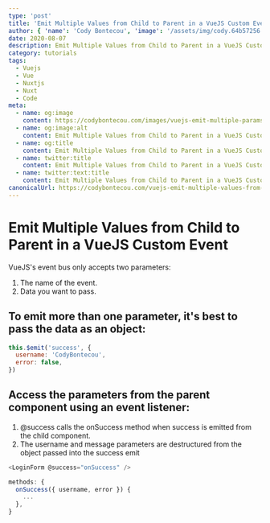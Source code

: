 ```yaml
---
type: 'post'
title: 'Emit Multiple Values from Child to Parent in a VueJS Custom Event'
author: { 'name': 'Cody Bontecou', 'image': '/assets/img/cody.64b57256.jpg' }
date: 2020-08-07
description: Emit Multiple Values from Child to Parent in a VueJS Custom Event
category: tutorials
tags:
  - Vuejs
  - Vue
  - Nuxtjs
  - Nuxt
  - Code
meta:
  - name: og:image
    content: https://codybontecou.com/images/vuejs-emit-multiple-params-meta.png
  - name: og:image:alt
    content: Emit Multiple Values from Child to Parent in a VueJS Custom Event with code snippet showcasing example provided in blog post.
  - name: og:title
    content: Emit Multiple Values from Child to Parent in a VueJS Custom Event
  - name: twitter:title
    content: Emit Multiple Values from Child to Parent in a VueJS Custom Event
  - name: twitter:text:title
    content: Emit Multiple Values from Child to Parent in a VueJS Custom Event
canonicalUrl: https://codybontecou.com/vuejs-emit-multiple-values-from-child-to-parent.html
---
```


# Emit Multiple Values from Child to Parent in a VueJS Custom Event

<HeaderMeta :author=$frontmatter.author :date=$frontmatter.date />

VueJS's event bus only accepts two parameters:

1. The name of the event.
2. Data you want to pass.

## To emit more than one parameter, it's best to pass the data as an object:

```js
this.$emit('success', {
  username: 'CodyBontecou',
  error: false,
})
```

## Access the parameters from the parent component using an event listener:

1. @success calls the onSuccess method when success is emitted from the child component.
2. The username and message parameters are destructured from the object passed into the success emit

```js
<LoginForm @success="onSuccess" />

methods: {
  onSuccess({ username, error }) {
    ...
  },
}
```

<SimpleNewsletter />
<Post />
